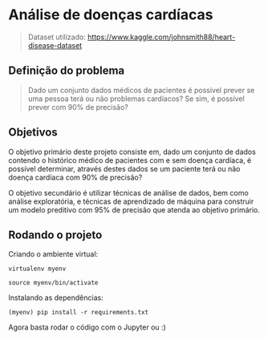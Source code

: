 # Análise de doenças cardíacas

> Dataset utilizado: https://www.kaggle.com/johnsmith88/heart-disease-dataset

## Definição do problema

> Dado um conjunto dados médicos de pacientes é possível prever se uma pessoa terá ou não problemas cardíacos? Se sim, é possível prever com 90% de precisão?

## Objetivos

O objetivo primário deste projeto consiste em, dado um conjunto de dados contendo o histórico médico de pacientes com e sem doença cardíaca, é possível determinar, através destes dados se um paciente terá ou não doença cardíaca com 90% de precisão?

O objetivo secundário é utilizar técnicas de análise de dados, bem como análise exploratória, e técnicas de aprendizado de máquina para construir um modelo preditivo com 95% de precisão que atenda ao objetivo primário.

## Rodando o projeto

Criando o ambiente virtual:

`virtualenv myenv`

`source myenv/bin/activate`

Instalando as dependências: 

`(myenv) pip install -r requirements.txt`

Agora basta rodar o código com o Jupyter ou :)
